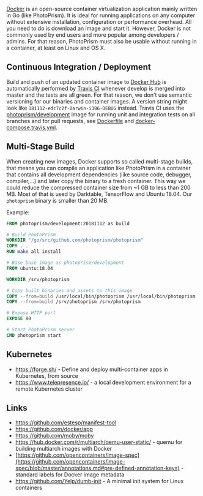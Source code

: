 [Docker](https://www.docker.com/products/docker-desktop) is an open-source container virtualization application mainly written in Go (like PhotoPrism). It is ideal for running applications on any computer without extensive installation, configuration or performance overhead. All you need to do is download an image and start it. However, Docker is not commonly used by end users and more popular among developers / admins. For that reason, PhotoPrism must also be usable without running in a container, at least on Linux and OS X.

## Continuous Integration / Deployment ##
Build and push of an updated container image to [Docker Hub](https://hub.docker.com/r/photoprism/photoprism/tags/) is automatically performed by [Travis CI](https://travis-ci.org/photoprism/photoprism) whenever develop is merged into master and the tests are all green. For that reason, we don't use semantic versioning for our binaries and container images. A version string might look like `181112-edc7c2f-Darwin-i386-DEBUG` instead. Travis CI uses the [photoprism/development](https://hub.docker.com/r/photoprism/development/) image for running unit and integration tests on all branches and for pull requests, see [Dockerfile](https://github.com/photoprism/photoprism/blob/develop/Dockerfile) and [docker-compose.travis.yml](https://github.com/photoprism/photoprism/blob/develop/docker-compose.travis.yml).

## Multi-Stage Build ##
When creating new images, Docker supports so called multi-stage builds, that means you can compile an application like PhotoPrism in a container that contains all development dependencies (like source code, debugger, compiler,...) and later copy the binary to a fresh container. This way we could reduce the compressed container size from ~1 GB to less than 200 MB. Most of that is used by Darktable, TensorFlow and Ubuntu 18.04. Our `photoprism` binary is smaller than 20 MB.

Example:

```Dockerfile
FROM photoprism/development:20181112 as build

# Build PhotoPrism
WORKDIR "/go/src/github.com/photoprism/photoprism"
COPY . .
RUN make all install

# Base base image as photoprism/development
FROM ubuntu:18.04

WORKDIR /srv/photoprism

# Copy built binaries and assets to this image
COPY --from=build /usr/local/bin/photoprism /usr/local/bin/photoprism
COPY --from=build /srv/photoprism /srv/photoprism

# Expose HTTP port
EXPOSE 80

# Start PhotoPrism server
CMD photoprism start
```

## Kubernetes ##
- https://forge.sh/ - Define and deploy multi-container apps in Kubernetes, from source
- https://www.telepresence.io/ - a local development environment for a remote Kubernetes cluster

## Links ##
- https://github.com/estesp/manifest-tool
- https://github.com/docker/app
- https://github.com/moby/moby
- https://hub.docker.com/r/multiarch/qemu-user-static/ - quemu for building multiarch images with Docker
- [https://github.com/opencontainers/image-spec](https://github.com/opencontainers/image-spec/blob/master/annotations.md#pre-defined-annotation-keys) - standard labels for Docker image metadata
- https://github.com/Yelp/dumb-init - A minimal init system for Linux containers